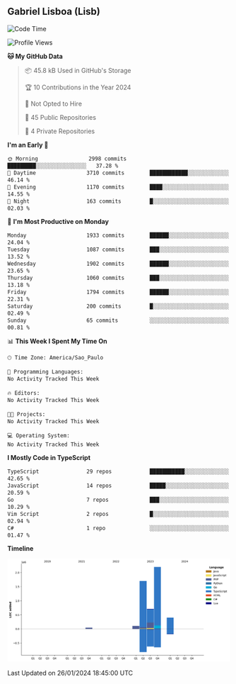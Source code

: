 ## Gabriel Lisboa (Lisb)

<!--START_SECTION:waka-->
![Code Time](http://img.shields.io/badge/Code%20Time-402%20hrs%201%20min-blue)

![Profile Views](http://img.shields.io/badge/Profile%20Views-0-blue)

**🐱 My GitHub Data** 

> 📦 45.8 kB Used in GitHub's Storage 
 > 
> 🏆 10 Contributions in the Year 2024
 > 
> 🚫 Not Opted to Hire
 > 
> 📜 45 Public Repositories 
 > 
> 🔑 4 Private Repositories 
 > 
**I'm an Early 🐤** 

```text
🌞 Morning                2998 commits        █████████░░░░░░░░░░░░░░░░   37.28 % 
🌆 Daytime                3710 commits        ████████████░░░░░░░░░░░░░   46.14 % 
🌃 Evening                1170 commits        ████░░░░░░░░░░░░░░░░░░░░░   14.55 % 
🌙 Night                  163 commits         █░░░░░░░░░░░░░░░░░░░░░░░░   02.03 % 
```
📅 **I'm Most Productive on Monday** 

```text
Monday                   1933 commits        ██████░░░░░░░░░░░░░░░░░░░   24.04 % 
Tuesday                  1087 commits        ███░░░░░░░░░░░░░░░░░░░░░░   13.52 % 
Wednesday                1902 commits        ██████░░░░░░░░░░░░░░░░░░░   23.65 % 
Thursday                 1060 commits        ███░░░░░░░░░░░░░░░░░░░░░░   13.18 % 
Friday                   1794 commits        ██████░░░░░░░░░░░░░░░░░░░   22.31 % 
Saturday                 200 commits         █░░░░░░░░░░░░░░░░░░░░░░░░   02.49 % 
Sunday                   65 commits          ░░░░░░░░░░░░░░░░░░░░░░░░░   00.81 % 
```


📊 **This Week I Spent My Time On** 

```text
🕑︎ Time Zone: America/Sao_Paulo

💬 Programming Languages: 
No Activity Tracked This Week

🔥 Editors: 
No Activity Tracked This Week

🐱‍💻 Projects: 
No Activity Tracked This Week

💻 Operating System: 
No Activity Tracked This Week
```

**I Mostly Code in TypeScript** 

```text
TypeScript               29 repos            ███████████░░░░░░░░░░░░░░   42.65 % 
JavaScript               14 repos            █████░░░░░░░░░░░░░░░░░░░░   20.59 % 
Go                       7 repos             ███░░░░░░░░░░░░░░░░░░░░░░   10.29 % 
Vim Script               2 repos             █░░░░░░░░░░░░░░░░░░░░░░░░   02.94 % 
C#                       1 repo              ░░░░░░░░░░░░░░░░░░░░░░░░░   01.47 % 
```



**Timeline**

![Lines of Code chart](https://raw.githubusercontent.com/tenlisboa/tenlisboa/main/assets/bar_graph.png)


 Last Updated on 26/01/2024 18:45:00 UTC
<!--END_SECTION:waka-->
